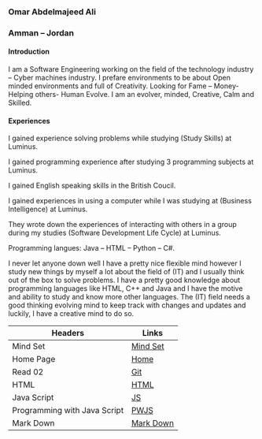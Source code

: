 ### Omar Abdelmajeed Ali

### Amman – Jordan

#### **Introduction**

I am a Software Engineering working on the field of the technology industry – Cyber machines industry.
I prefare environments to be about Open minded environments and full of Creativity.
Looking for Fame – Money- Helping others- Human Evolve.
I am an evolver, minded, Creative, Calm and Skilled.

#### **Experiences**
I gained experience solving problems while studying (Study Skills) at Luminus. 

I gained programming experience after studying 3 programming subjects at Luminus.

I gained English speaking skills in the British Coucil.

I gained experiences in using a computer while I was studying at (Business Intelligence) at Luminus.

They wrote down the experiences of interacting with others in a group during my studies (Software Development Life Cycle) at Luminus.

Programming langues: Java – HTML – Python – C#. 
		

I never let anyone down well I have a pretty nice flexible mind however I study new things by myself a lot about the field of (IT) and I usually think out of the box to solve problems.
I have a pretty good knowledge about programming languages like HTML, C++ and Java and I have the motive and ability to study and know more other languages.
The (IT) field needs a good thinking evolving mind to keep track with changes and updates and luckily, I have a creative mind to do so.

Headers | Links
------------ | -------------
Mind Set | [Mind Set]( https://omaxrali.github.io/Reading-Notes/MindSet)
Home Page | [Home]( https://omaxrali.github.io/Reading-Notes/)
Read 02 | [Git]( https://omaxrali.github.io/Reading-Notes/Read02)
HTML | [HTML](https://omaxrali.github.io/Reading-Notes/HTML)
Java Script | [JS](https://omaxrali.github.io/Reading-Notes/JavaScript)
Programming with Java Script | [PWJS](https://omaxrali.github.io/Reading-Notes/PJS)
Mark Down | [Mark Down](https://omaxrali.github.io/Reading-Notes/)
